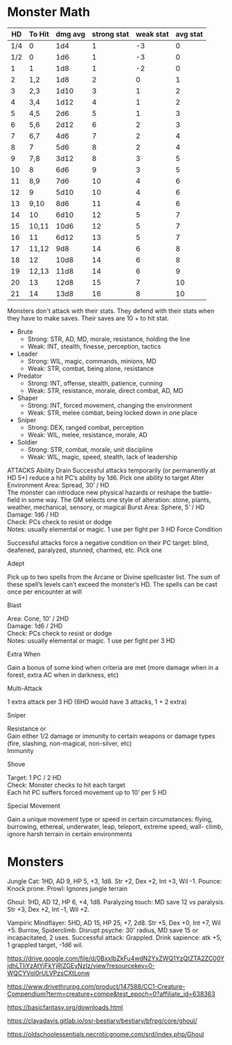 # Monster Math

| HD  | To Hit | dmg avg | strong stat | weak stat | avg stat |
| --- | ------ | ------- | ----------- | --------- | -------- |
| 1/4 | 0      | 1d4     | 1           | -3        | 0        |
| 1/2 | 0      | 1d6     | 1           | -3        | 0        |
| 1   | 1      | 1d8     | 1           | -2        | 0        |
| 2   | 1,2    | 1d8     | 2           | 0         | 1        |
| 3   | 2,3    | 1d10    | 3           | 1         | 2        |
| 4   | 3,4    | 1d12    | 4           | 1         | 2        |
| 5   | 4,5    | 2d6     | 5           | 1         | 3        |
| 6   | 5,6    | 2d12    | 6           | 2         | 3        |
| 7   | 6,7    | 4d6     | 7           | 2         | 4        |
| 8   | 7      | 5d6     | 8           | 2         | 4        |
| 9   | 7,8    | 3d12    | 8           | 3         | 5        |
| 10  | 8      | 6d6     | 9           | 3         | 5        |
| 11  | 8,9    | 7d6     | 10          | 4         | 6        |
| 12  | 9      | 5d10    | 10          | 4         | 6        |
| 13  | 9,10   | 8d6     | 11          | 4         | 6        |
| 14  | 10     | 6d10    | 12          | 5         | 7        |
| 15  | 10,11  | 10d6    | 12          | 5         | 7        |
| 16  | 11     | 6d12    | 13          | 5         | 7        |
| 17  | 11,12  | 9d8     | 14          | 6         | 8        |
| 18  | 12     | 10d8    | 14          | 6         | 8        |
| 19  | 12,13  | 11d8    | 14          | 6         | 9        |
| 20  | 13     | 12d8    | 15          | 7         | 10        |
| 21  | 14     | 13d8    | 16          | 8         | 10        |

Monsters don't attack with their stats. They defend with their stats when they have to make saves. Their saves are 10 + to hit stat.

- Brute
   - Strong: STR, AD, MD, morale, resistance, holding the line
   - Weak: INT, stealth, finesse, perception, tactics
- Leader
   - Strong: WIL, magic, commands, minions, MD
   - Weak: STR, combat, being alone, resistance
- Predator
   - Strong: INT, offense, stealth, patience, cunning
   - Weak: STR, resistance, morale, direct combat, AD, MD
- Shaper
   - Strong: INT, forced movement, changing the environment
   - Weak: STR, melee combat, being locked down in one place
- Sniper
   - Strong: DEX, ranged combat, perception
   - Weak: WIL, melee, resistance, morale, AD
- Soldier
   - Strong: STR, combat, morale, unit discipline
   - Weak: WIL, magic, speed, stealth, lack of leadership



ATTACKS
Ability Drain
Successful attacks temporarily (or permanently at HD 5+) reduce a hit PC’s ability by 1d6. Pick one ability to target
Alter Environment Area: Spread, 30’ / HD  
The monster can introduce new physical hazards or reshape the battle- field in some way. The GM selects one style of alteration: stone, plants, weather, mechanical, sensory, or magical
Burst
Area: Sphere, 5’ / HD  
Damage: 1d6 / HD  
Check: PCs check to resist or dodge  
Notes: usually elemental or magic. 1 use per fight per 3 HD
Force Condition



Successful attacks force a negative condition on their PC target: blind, deafened, paralyzed, stunned, charmed, etc. Pick one






Adept

Pick up to two spells from the Arcane or Divine spellcaster list. The sum of these spell’s levels can’t exceed the monster’s HD. The spells can be cast once per encounter at will

Blast

Area: Cone, 10’ / 2HD  
Damage: 1d6 / 2HD  
Check: PCs check to resist or dodge  
Notes: usually elemental or magic. 1 use per fight per 3 HD

Extra When

Gain a bonus of some kind when criteria are met (more damage when in a forest, extra AC when in darkness, etc)

Multi-Attack

1 extra attack per 3 HD (6HD would have 3 attacks, 1 + 2 extra)

Sniper

Resistance or  
Gain either 1/2 damage or immunity to certain weapons or damage types (fire, slashing, non-magical, non-silver, etc)  
Immunity

Shove

Target: 1 PC / 2 HD  
Check: Monster checks to hit each target  
Each hit PC suffers forced movement up to 10’ per 5 HD


Special Movement

Gain a unique movement type or speed in certain circumstances: flying, burrowing, ethereal, underwater, leap, teleport, extreme speed, wall- climb, ignore harsh terrain in certain environments



# Monsters






Jungle Cat: 1HD, AD 9, HP 5, +3, 1d8. Str +2, Dex +2, Int +3, Wil -1. Pounce: Knock prone. Prowl: Ignores jungle terrain

Ghoul: 1HD, AD 12, HP 6, +4, 1d8. Paralyzing touch: MD save 12 vs paralysis. Str +3, Dex +2, Int -1, Wil +2.

Vampiric Mindflayer: 5HD, AD 15, HP 25, +7, 2d8. Str +5, Dex +0, Int +7, Wil +5. Burrow, Spiderclimb. Disrupt psyche: 30' radius, MD save 15 or incapacitated, 2 uses. Successful attack: Grappled. Drink sapience: atk +5, 1 grappled target, -1d6 wil.



https://drive.google.com/file/d/0BxxIbZkFu4wdN2YxZWQ1YzQtZTA2ZC00YjdhLTliYzAtYjFkYjRlZGEyNzIz/view?resourcekey=0-WQCYVol0rULVPzsCXtLonw

https://www.drivethrurpg.com/product/147588/CC1-Creature-Compendium?term=creature+compe&test_epoch=0?affiliate_id=638363

https://basicfantasy.org/downloads.html

https://clayadavis.gitlab.io/osr-bestiary/bestiary/bfrpg/core/ghoul/

https://oldschoolessentials.necroticgnome.com/srd/index.php/Ghoul